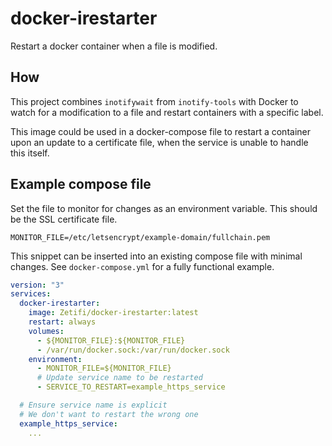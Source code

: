 # docker-irestarter

Restart a docker container when a file is modified.

## How

This project combines `inotifywait` from `inotify-tools` with Docker to watch for a modification to a file and restart containers with a specific label.

This image could be used in a docker-compose file to restart a container upon an update to a certificate file, when the service is unable to handle this itself.

## Example compose file
Set the file to monitor for changes as an environment variable.
This should be the SSL certificate file.
```
MONITOR_FILE=/etc/letsencrypt/example-domain/fullchain.pem 
```

This snippet can be inserted into an existing compose file with minimal changes.
See `docker-compose.yml` for a fully functional example.
```yaml
version: "3"
services:
  docker-irestarter:
    image: Zetifi/docker-irestarter:latest
    restart: always
    volumes:
      - ${MONITOR_FILE}:${MONITOR_FILE}
      - /var/run/docker.sock:/var/run/docker.sock
    environment:
      - MONITOR_FILE=${MONITOR_FILE}
      # Update service name to be restarted
      - SERVICE_TO_RESTART=example_https_service

  # Ensure service name is explicit
  # We don't want to restart the wrong one
  example_https_service:
    ...
```
<!--
### Publishing
Notes for building and publishing
```bash
docker build -t Zetifi/docker-irestarter:latest .
```
-->
